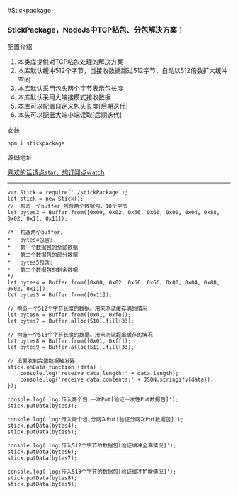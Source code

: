 #Stickpackage


###  StickPackage，NodeJs中TCP粘包、分包解决方案！

配置介绍

1. 本类库提供对TCP粘包处理的解决方案
2. 本库默认缓冲512个字节，当接收数据超过512字节，自动以512倍数扩大缓冲空间
3. 本库默认采用包头两个字节表示包长度
4. 本库默认采用大端接模式接收数据
5. 本库可以配置自定义包头长度[后期迭代]
6. 本头可以配置大端小端读取[后期迭代]

安装
```
npm i stickpackage
```

源码地址

[喜欢的话请点star，想订阅点watch](https://github.com/lvgithub/stickPackage.git)

---

```
var Stick = require('./stickPackage');
let stick = new Stick();
//  构造一个buffer,包含两个数据包，10个字节
let bytes3 = Buffer.from([0x00, 0x02, 0x66, 0x66, 0x00, 0x04, 0x88, 0x02, 0x11, 0x11]);

/*  构造两个buffer，
*   bytes4包含:
*  	第一个数据包的全部数据
* 	第二个数据包的部分数据
*   bytes5包含:
*  	第二个数据包的剩余数据
*/  	
let bytes4 = Buffer.from([0x00, 0x02, 0x66, 0x66, 0x00, 0x04, 0x88, 0x02, 0x11]);
let bytes5 = Buffer.from([0x11]);

// 构造一个512个字节长度的数据。用来测试缓存满的情况
let bytes6 = Buffer.from([0x01, 0xfe]);
let bytes7 = Buffer.alloc(510).fill(33);

// 构造一个513个字节长度的数据。用来测试超出缓存的情况
let bytes8 = Buffer.from([0x01, 0xff]);
let bytes9 = Buffer.alloc(511).fill(33);

// 设置收到完整数据触发器
stick.onData(function (data) {
    console.log('receive data,length:' + data.length);
    console.log('receive data,contents:' + JSON.stringify(data));
});

console.log('log:传入两个包,一次Put[验证一次性Put数据包]');
stick.putData(bytes3);

console.log('log:传入两个包,分两次Put[验证分两次Put数据包]');
stick.putData(bytes4);
stick.putData(bytes5);

console.log('log:传入512个字节的数据包[验证缓冲全满情况]');
stick.putData(bytes6);
stick.putData(bytes7);

console.log('log:传入513个字节的数据包[验证缓冲扩增情况]');
stick.putData(bytes8);
stick.putData(bytes9);

```
